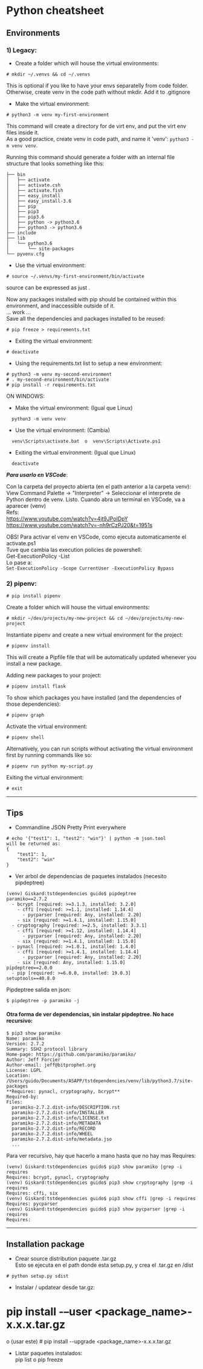 # Python cheatsheet

## Environments
### 1) Legacy:

- Create a folder which will house the virtual environments:
```
# mkdir ~/.venvs && cd ~/.venvs
```
This is optional if you like to have your envs separatelly from code folder. Otherwise, create venv in the code path without mkdir. Add it to .gitignore

- Make the virtual environment:
```
# python3 -m venv my-first-environment
```
This command will create a directory for de virt env, and put the virt env files inside it.  
As a good practice, create venv in code path, and name it 'venv': ```python3 -m venv venv```. 

Running this command should generate a folder with an internal file structure that looks something like this:  
```
├── bin  
│   ├── activate  
│   ├── activate.csh  
│   ├── activate.fish  
│   ├── easy_install  
│   ├── easy_install-3.6  
│   ├── pip  
│   ├── pip3  
│   ├── pip3.6  
│   ├── python -> python3.6  
│   ├── python3 -> python3.6  
├── include  
├── lib  
│   └── python3.6  
│       └── site-packages  
└── pyvenv.cfg  
```
- Use the virtual environment:
```
# source ~/.venvs/my-first-environment/bin/activate
```
source can be expressed as just .

Now any packages installed with pip should be contained within this environment, and inaccessible outside of it.  
... work ...  
Save all the dependencies and packages installed to be reused:
```
# pip freeze > requirements.txt
```

- Exiting the virtual environment:
```
# deactivate
```

- Using the requirements.txt list to setup a new environment:
```
# python3 -m venv my-second-environment
# . my-second-environment/bin/activate
# pip install -r requirements.txt
```

ON WINDOWS:
- Make the virtual environment: (Igual que Linux)
```
  python3 -m venv venv 
```
- Use the virtual environment: (Cambia)
```
  venv\Scripts\activate.bat  o  venv\Scripts\Activate.ps1
```
- Exiting the virtual environment: (Igual que Linux)
```
  deactivate
````

***Para usarlo en VSCode***: 

Con la carpeta del proyecto abierta (en el path anterior a la carpeta venv):
View Command Palette -> "Interpreter" -> Seleccionar el interprete de Python dentro de venv.
Listo. Cuando abra un terminal en VSCode, va a aparecer (venv)  
Refs:  
https://www.youtube.com/watch?v=4jt9JPoIDpY  
https://www.youtube.com/watch?v=-nh9rCzPJ20&t=1951s

OBS! Para activar el venv en VSCode, como ejecuta automaticamente el activate.ps1  
Tuve que cambia las execution policies de powershell:  
Get-ExecutionPolicy -List  
Lo pase a:  
```Set-ExecutionPolicy -Scope CurrentUser -ExecutionPolicy Bypass```


### 2) pipenv:
```
# pip install pipenv
```
Create a folder which will house the virtual environments:
```
# mkdir ~/dev/projects/my-new-project && cd ~/dev/projects/my-new-project
```

Instantiate pipenv and create a new virtual environment for the project:
```
# pipenv install
````
This will create a Pipfile file that will be automatically updated whenever you install a new package.

Adding new packages to your project:
```
# pipenv install flask
```
To show which packages you have installed (and the dependencies of those dependencies):
```
# pipenv graph
```
Activate the virtual environment:
```
# pipenv shell
```
Alternatively, you can run scripts without activating the virtual environment first by running commands like so:
```
# pipenv run python my-script.py
```
Exiting the virtual environment:
```
# exit
```

---

## Tips

- Commandline JSON Pretty Print everywhere
```
# echo '{"test1": 1, "test2": "win"}' | python -m json.tool
will be returned as:
{
    "test1": 1, 
    "test2": "win"
}
```

- Ver arbol de dependencias de paquetes instalados (necesito pipdeptree)
```
(venv) Giskard:tstdependencies guido$ pipdeptree
paramiko==2.7.2
  - bcrypt [required: >=3.1.3, installed: 3.2.0]
    - cffi [required: >=1.1, installed: 1.14.4]
      - pycparser [required: Any, installed: 2.20]
    - six [required: >=1.4.1, installed: 1.15.0]
  - cryptography [required: >=2.5, installed: 3.3.1]
    - cffi [required: >=1.12, installed: 1.14.4]
      - pycparser [required: Any, installed: 2.20]
    - six [required: >=1.4.1, installed: 1.15.0]
  - pynacl [required: >=1.0.1, installed: 1.4.0]
    - cffi [required: >=1.4.1, installed: 1.14.4]
      - pycparser [required: Any, installed: 2.20]
    - six [required: Any, installed: 1.15.0]
pipdeptree==2.0.0
  - pip [required: >=6.0.0, installed: 19.0.3]
setuptools==40.8.0
```

Pipdeptree salida en json:
```
$ pipdeptree -p paramiko -j
```

#### Otra forma de ver dependencias, sin instalar pipdeptree. No hace recursivo:  
```
$ pip3 show paramiko
Name: paramiko
Version: 2.7.2
Summary: SSH2 protocol library
Home-page: https://github.com/paramiko/paramiko/
Author: Jeff Forcier
Author-email: jeff@bitprophet.org
License: LGPL
Location: /Users/guido/Documents/ASAPP/tstdependencies/venv/lib/python3.7/site-packages
**Requires: pynacl, cryptography, bcrypt**
Required-by: 
Files:
  paramiko-2.7.2.dist-info/DESCRIPTION.rst
  paramiko-2.7.2.dist-info/INSTALLER
  paramiko-2.7.2.dist-info/LICENSE.txt
  paramiko-2.7.2.dist-info/METADATA
  paramiko-2.7.2.dist-info/RECORD
  paramiko-2.7.2.dist-info/WHEEL
  paramiko-2.7.2.dist-info/metadata.jso
  ...  
```

Para ver recursivo, hay que hacerlo a mano hasta que no hay mas Requires:  
```
(venv) Giskard:tstdependencies guido$ pip3 show paramiko |grep -i requires
Requires: bcrypt, pynacl, cryptography
(venv) Giskard:tstdependencies guido$ pip3 show cryptography |grep -i requires
Requires: cffi, six
(venv) Giskard:tstdependencies guido$ pip3 show cffi |grep -i requires
Requires: pycparser
(venv) Giskard:tstdependencies guido$ pip3 show pycparser |grep -i requires
Requires: 
```



---

## Installation package

- Crear source distribution paquete .tar.gz  
Esto se ejecuta en el path donde esta setup.py, y crea el .tar.gz en /dist
```
# python setup.py sdist  
```

- Instalar / updatear desde tar.gz:  
# pip install -–user <package_name>-x.x.x.tar.gz
o
(usar este) # pip install --upgrade <package_name>-x.x.x.tar.gz

- Listar paquetes instalados:  
pip list o pip freeze

